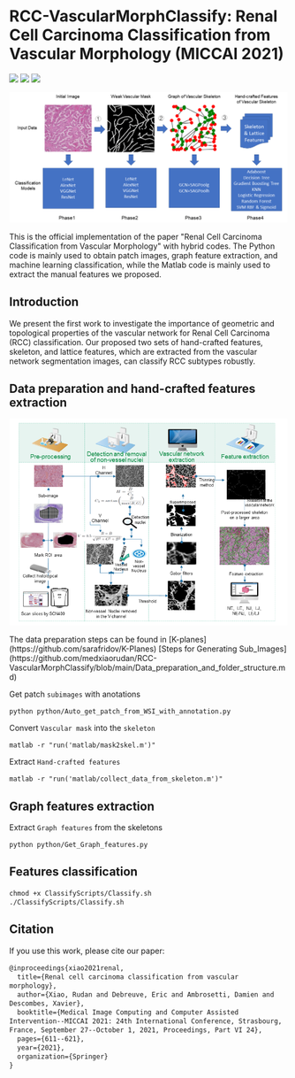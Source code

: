 # RCC-VascularMorphClassify: Renal Cell Carcinoma Classification from Vascular Morphology (MICCAI 2021)
<a href="https://link.springer.com/chapter/10.1007/978-3-030-87231-1_59"><img src="https://img.shields.io/badge/link.springer-10.1007-%23B31B1B"></a>
<a href="https://drive.google.com/file/d/14B3B8v7sqBfjbbfv0JRBoDAwEvked1v4/view?usp=drive_link"><img src="https://img.shields.io/badge/Poster%20-online-brightgreen"></a>
<a href="https://drive.google.com/file/d/14HVZhJHgCjXJv8ckNz6lYVOBwBU_vMzA/view?usp=drive_link"><img src="https://img.shields.io/badge/Presentation%20-online-brightgreen"></a>
<br>

<center>
<img src="https://github.com/medxiaorudan/RCC-VascularMorphClassify/blob/main/images/classification_pipeline.png" width="700" > 
</center>

This is the official implementation of the paper "Renal Cell Carcinoma Classification from Vascular Morphology" with hybrid codes. The Python code is mainly used to obtain patch images, graph feature extraction, and machine learning classification, while the Matlab code is mainly used to extract the manual features we proposed.

## Introduction
We present the first work to investigate the importance of geometric and topological properties of the vascular network for Renal Cell Carcinoma (RCC) classification. Our proposed two sets of hand-crafted features, skeleton, and lattice features, which are extracted from the vascular network segmentation images, can classify RCC subtypes robustly.

## Data preparation and hand-crafted features extraction
<p float="left">
  <img src="https://github.com/medxiaorudan/RCC-VascularMorphClassify/blob/main/images/HandCraftedFeatures_extraction.png" width="700" />
</p>
The data preparation steps can be found in [K-planes](https://github.com/sarafridov/K-Planes)
[Steps for Generating Sub_Images](https://github.com/medxiaorudan/RCC-VascularMorphClassify/blob/main/Data_preparation_and_folder_structure.md)

Get patch ```subimages``` with anotations
```
python python/Auto_get_patch_from_WSI_with_annotation.py
```

Convert ```Vascular mask``` into the ```skeleton```
```
matlab -r "run('matlab/mask2skel.m')"
```

Extract ```Hand-crafted features```
```
matlab -r "run('matlab/collect_data_from_skeleton.m')"
```

## Graph features extraction
Extract ```Graph features``` from the skeletons
```
python python/Get_Graph_features.py
```

## Features classification
```
chmod +x ClassifyScripts/Classify.sh
./ClassifyScripts/Classify.sh
```

## Citation
If you use this work, please cite our paper:
```
@inproceedings{xiao2021renal,
  title={Renal cell carcinoma classification from vascular morphology},
  author={Xiao, Rudan and Debreuve, Eric and Ambrosetti, Damien and Descombes, Xavier},
  booktitle={Medical Image Computing and Computer Assisted Intervention--MICCAI 2021: 24th International Conference, Strasbourg, France, September 27--October 1, 2021, Proceedings, Part VI 24},
  pages={611--621},
  year={2021},
  organization={Springer}
}
```
